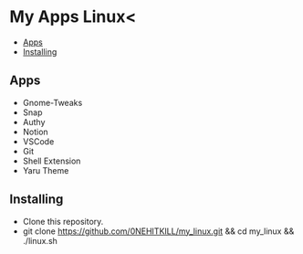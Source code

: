 # My Apps Linux<

- [Apps](#apps)
- [Installing](#installing)

## Apps
-   Gnome-Tweaks
-   Snap
-   Authy
-   Notion
-   VSCode
-   Git
-   Shell Extension
-   Yaru Theme
## Installing
- Clone this repository.
- git clone https://github.com/0NEHITKILL/my_linux.git && cd my_linux && ./linux.sh
